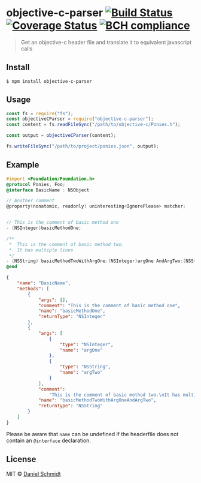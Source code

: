 # objective-c-parser [![Build Status](https://travis-ci.org/DanielMSchmidt/objective-c-parser.svg?branch=master)](https://travis-ci.org/DanielMSchmidt/objective-c-parser) [![Coverage Status](https://coveralls.io/repos/github/DanielMSchmidt/objective-c-parser/badge.svg?branch=master)](https://coveralls.io/github/DanielMSchmidt/objective-c-parser?branch=master) [![BCH compliance](https://bettercodehub.com/edge/badge/DanielMSchmidt/objective-c-parser?branch=master)](https://bettercodehub.com/)

> Get an objective-c header file and translate it to equivalent javascript calls

## Install

```
$ npm install objective-c-parser
```

## Usage

```js
const fs = require("fs");
const objectiveCParser = require("objective-c-parser");
const content = fs.readFileSync("/path/to/objective-c/Ponies.h");

const output = objectiveCParser(content);

fs.writeFileSync("/path/to/project/ponies.json", output);
```

## Example

```objective-c
#import <Foundation/Foundation.h>
@protocol Ponies, Foo;
@interface BasicName : NSObject

// Another comment
@property(nonatomic, readonly) uninteresting<IgnorePlease> matcher;


// This is the comment of basic method one
- (NSInteger)basicMethodOne;

/**
 *  This is the comment of basic method two.
 *  It has multiple lines
 */
- (NSString) basicMethodTwoWithArgOne:(NSInteger)argOne AndArgTwo:(NSString)argTwo;
@end
```

```json
{
	"name": "BasicName",
	"methods": [
		{
			"args": [],
			"comment": "This is the comment of basic method one",
			"name": "basicMethodOne",
			"returnType": "NSInteger"
		},
		{
			"args": [
				{
					"type": "NSInteger",
					"name": "argOne"
				},
				{
					"type": "NSString",
					"name": "argTwo"
				}
			],
			"comment":
				"This is the comment of basic method two.\nIt has multiple lines",
			"name": "basicMethodTwoWithArgOneAndArgTwo",
			"returnType": "NSString"
		}
	]
}
```

Please be aware that `name` can be undefined if the headerfile does not contain an `@interface` declaration.

## License

MIT © [Daniel Schmidt](http://danielmschmidt.de)
